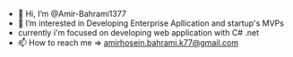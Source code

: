 - 👋 Hi, I’m @Amir-Bahrami1377
- 👀 I’m interested in Developing Enterprise Apllication and startup's MVPs
- currently i'm focused on developing web application with C# .net
- 📫 How to reach me => amirhosein.bahrami.k77@gmail.com
